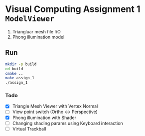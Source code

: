 # Visual Computing Assignment 1 `ModelViewer`

1. Triangluar mesh file I/O
2. Phong illumination model

## Run

```bash
mkdir -p build
cd build
cmake ..
make assign_1
./assign_1
```

### Todo
- [x] Triangle Mesh Viewer with Vertex Normal
- [ ] View point switch (Ortho <-> Perspective)
- [x] Phong illumination with Shader
- [ ] Changing shading params using Keyboard interaction
- [ ] Virtual Trackball